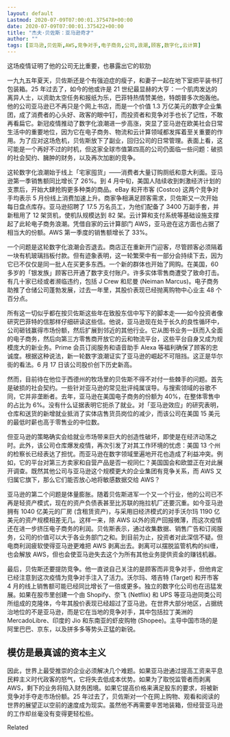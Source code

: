 ```yaml
---
layout: default
Lastmod: 2020-07-09T07:00:01.375478+00:00
date: 2020-07-09T07:00:01.375422+00:00
title: "杰夫·贝佐斯：亚马逊奇才"
author: ""
tags: [亚马逊,贝佐斯,AWS,竞争对手,电子商务,公司,浪潮,顾客,数字化,云计算]
---
```


这场疫情证明了他的公司无比重要，也暴露出它的软肋

一九九五年夏天，贝佐斯还是个有强迫症的瘦子，和妻子一起在地下室把平装书打包装箱。25 年过去了，如今的他或许是 21 世纪最显赫的大亨：一个肌肉发达的离异人士，以资助太空任务和报纸为乐，巴菲特热情赞美他，特朗普多次炮轰他。他的公司亚马逊已不再只是个网上书店，而是一个价值 1.3 万亿美元的数字企业集团，成了消费者的心头好、政客的眼中钉，而投资者和竞争对手也长了记性，不敢再看扁它。新冠疫情推动了数字化浪潮进一步高涨，突显了亚马逊在欧美社会日常生活中的重要地位，因为它在电子商务、物流和云计算领域都发挥着至关重要的作用。为了应对这场危机，贝佐斯放下了副业，回归公司的日常管理。表面上看，这可能是一个再好不过的时机，但这家全球市值第四高的公司仍面临一些问题：破损的社会契约、臃肿的财务，以及再次加剧的竞争。

这轮数字化浪潮始于线上「宅家囤货」——消费者大量订购厕纸和意大利面。亚马逊第一季销售额同比增长了 26%。到 4 月中旬，美国人陆续收到刺激经济计划的支票后，开始大肆抢购更多种类的商品。eBay 和开市客 (Costco) 这两个竞争对手均表示 5 月份线上消费加速上升。商家争相满足顾客需求，贝佐斯又一次开始每日盘点库存。亚马逊招聘了 17.5 万名员工，为他们配备了 3400 万副手套，并新租用了 12 架货机，使机队规模达到 82 架。云计算和支付系统等基础设施支撑起了此轮电子商务浪潮。凭借自家的云计算部门 AWS，亚马逊在这方面也占据了相当大的份额。AWS 第一季度的销售额增长了 33%。

一个问题是这轮数字化浪潮会否退去。商店正在重新开门迎客，尽管顾客必须隔着一块有机玻璃挡板付款。但有迹象表明，这一轮繁荣中有一部分会持续下去，因为它已不仅仅是同一批人在买更多东西。一个新的群体也开始了网购。在美国，60 多岁的「银发族」顾客已开通了数字支付账户。许多实体零售商遭受了致命打击。有几十家已经或者濒临违约，包括 J Crew 和尼曼 (Neiman Marcus)。电子商务助推了仓储公司蓬勃发展，过去一年里，其股价表现已经抛离购物中心业主 48 个百分点。

所有这一切似乎都在按贝佐斯这些年在致股东信中写下的脚本走——如今投资者像研究巴菲特的信那样仔细研读这些信。他说，亚马逊现在处于长久的良性循环中，公司砸钱赢得市场份额，然后扩展到邻近的其他行业。它从图书业务一跃而入全面的电子商务，然后向第三方零售商开放它的云和物流平台，这些平台自身又成为规模庞大的新业务。Prime 会员订阅服务和语音助手 Alexa 等福利确保了顾客的忠诚度。根据这种说法，新一轮数字浪潮证实了亚马逊的崛起不可阻挡。这正是华尔街的看法。6 月 17 日该公司股价创下历史新高。

然而，目前待在他位于西德州的牧场里的贝佐斯不得不对付一些棘手的问题。首先是破损的社会契约。一些针对亚马逊的常见批评纯属误导。与搜索领域的谷歌不同，它并非垄断者。去年，亚马逊在美国电子商务的份额为 40%，在整体零售中的占比为 6%。没有什么证据表明它扼杀了就业。对「亚马逊效应」的研究表明，仓库和送货的新增就业抵消了实体店售货员岗位的减少，而该公司在美国 15 美元的最低时薪也高于零售业的中位数。

但亚马逊的策略确实会给就业市场带来巨大的创造性破坏，即使是在经济动荡之时。此外，该公司仓库爆发疫情，再次引发了对其工作环境的忧虑：美国 13 个州的检察长已经表达了担忧。而亚马逊在数字领域里遍地开花也造成了利益冲突。例如，它的平台对第三方卖家和自营产品是否一视同仁？美国国会和欧盟正在对此展开调查。既然其他公司与亚马逊这个规模更大的企业集团有竞争关系，而 AWS 又归属它旗下，那么它们能否放心地将敏感数据交给 AWS？

亚马逊的第二个问题是体量膨胀。随着贝佐斯进军一个又一个行业，他的公司已不再是轻资产模式，现在的资产负债表甚至比苏联的拖拉机厂还要沉重。如今亚马逊拥有 1040 亿美元的厂房 (含租赁资产)，与采用旧经济模式的对手沃尔玛 1190 亿美元的资产规模相差无几。这样一来，除 AWS 以外的资产回报微薄，而这次疫情还在进一步挤压电子商务的利润。贝佐斯表示，通过收集数据、销售广告和订阅服务，公司的价值可以大于各业务部门之和。到目前为止，投资者对此深信不疑。但电商利润疲软使得亚马逊更难把 AWS 剥离出去。剥离可以摆脱监管机构的纠缠，也会解放 AWS，但也会使亚马逊失去这个为所有其他业务提供资金的赚钱机器。

最后，贝佐斯还要提防竞争。他一直说自己关注的是顾客而非竞争对手，但他肯定已经注意到这次疫情为竞争对手注入了活力。沃尔玛、塔吉特 (Target) 和开市客 4 月的线上销售额可能已经同比增长了一倍或更多。独立的数字化公司也在迅猛发展。如果在股市里创建一个由 Shopify、奈飞 (Netflix) 和 UPS 等亚马逊同类公司所组成的克隆体，今年其股价表现已经超过了亚马逊。在世界大部分地区，占据统治地位的不是亚马逊，而是它在当地的竞争对手，其中包括拉丁美洲的 MercadoLibre、印度的 Jio 和东南亚的虾皮购物 (Shopee)。主导中国市场的是阿里巴巴、京东，以及拼多多等势头正猛的新锐。

模仿是最真诚的资本主义
-----------

因此，世界上最受推崇的企业必须解决几个难题。如果亚马逊通过提高工资来平息民粹主义时代政客的怒气，它将失去低成本优势。如果为了取悦监管者而剥离 AWS，剩下的业务将陷入财务困境。如果它提高价格来满足股东的要求，将被新竞争对手夺走市场份额。25 年过去了，贝佐斯对一个在网上购物、观看和阅读的世界的展望正以空前的速度成为现实。虽然他不再需要辛苦地装箱，但经营亚马逊的工作却丝毫没有变得更轻松些。

Related

